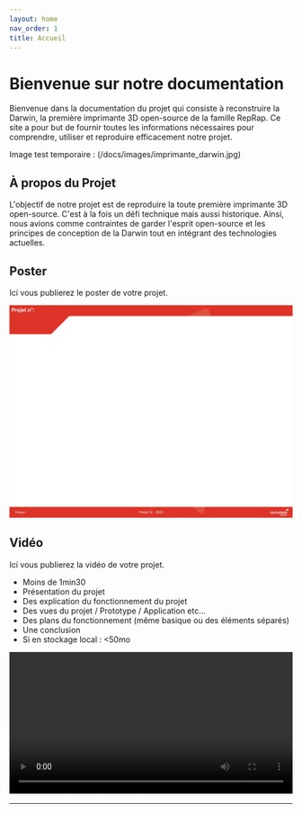 ```yaml
---
layout: home
nav_order: 1
title: Accueil
---
```


# Bienvenue sur notre documentation

Bienvenue dans la documentation du projet qui consiste à reconstruire la Darwin, la première imprimante 3D open-source de la famille RepRap. Ce site a pour but de fournir toutes les informations nécessaires pour comprendre, utiliser et reproduire efficacement notre projet.

Image test temporaire :
(/docs/images/imprimante_darwin.jpg)

## À propos du Projet

L'objectif de notre projet est de reproduire la toute première imprimante 3D open-source. C'est à la fois un défi technique mais aussi historique. Ainsi, nous   avions comme contraintes de garder l'esprit open-source et les principes de conception de la Darwin tout en intégrant des technologies actuelles. 

## Poster

Ici vous publierez le poster de votre projet.

![Poster projet](images/poster.jpg)

## Vidéo

Ici vous publierez la vidéo de votre projet. 
- Moins de 1min30
- Présentation du projet 
- Des explication du fonctionnement du projet
- Des vues du projet / Prototype / Application etc... 
- Des plans du fonctionnement (même basique ou des éléments séparés)
- Une conclusion
- Si en stockage local : <50mo

<video src="images/intro_amiens.mp4" controls title="Title"  style="width: 100%;"></video>

---
